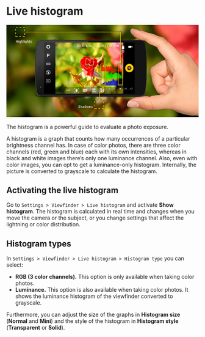 # Live histogram

![Histogram](../images/viewfinder-histogram.png)

The histogram is a powerful guide to evaluate a photo exposure.

A histogram is a graph that counts how many occurrences of a particular brightness channel has. In case of color photos, there are three color channels (red, green and blue) each with its own intensities, whereas in black and white images there’s only one luminance channel. Also, even with color images, you can opt to get a luminance-only histogram. Internally, the picture is converted to grayscale to calculate the histogram.

## Activating the live histogram

Go to `Settings > Viewfinder > Live histogram` and activate **Show histogram**. The histogram is calculated in real time and changes when you move the camera or the subject, or you change settings that affect the lightning or color distribution.

## Histogram types

In `Settings > Viewfinder > Live histogram > Histogram type` you can select:

* __RGB (3 color channels).__ This option is only available when taking color photos.
* __Luminance.__ This option is also available when taking color photos. It shows the luminance histogram of the viewfinder converted to grayscale.

Furthermore, you can adjust the size of the graphs in **Histogram size** (**Normal** and **Mini**) and the style of the histogram in **Histogram style** (**Transparent** or **Solid**).
